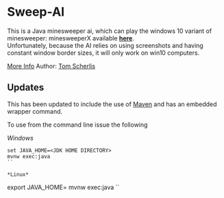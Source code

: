 # Sweep-AI

This is a Java minesweeper ai, which can play the windows 10 variant of minesweeper: minesweeperX available [**here**](http://www.minesweeper.info/downloads/MinesweeperX.html).  
Unfortunately, because the AI relies on using screenshots and having constant window border sizes, it will only work on win10 computers.

[More Info](http://tomscherlis.com/otw-portfolio/minesweeper-ai/)
Author: [Tom Scherlis](http://tomscherlis.com/)

## Updates
This has been updated to include the use of [Maven](https://maven.apache.org/) and has an embedded wrapper command.

To use from the command line issue the following

*Windows*
```
set JAVA_HOME=<JDK HOME DIRECTORY>
mvnw exec:java
``

*Linux*
```
export JAVA_HOME=<JDK HOME DIRECTORY>
mvnw exec:java
``
